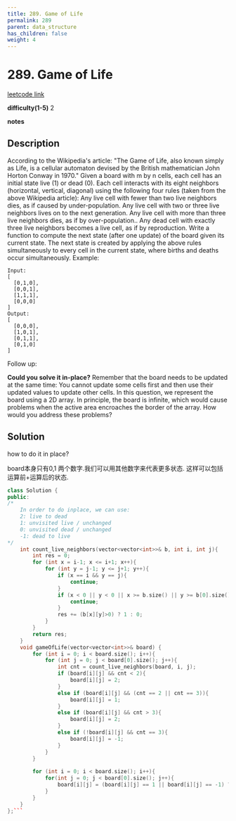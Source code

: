 ```yaml
---
title: 289. Game of Life
permalink: 289
parent: data_structure
has_children: false
weight: 4
---
```

# 289. Game of Life
[leetcode link](https://leetcode.com/problems/game-of-life/)

**difficulty(1-5)** 
2

**notes**   


## Description
According to the Wikipedia's article: "The Game of Life, also known simply as Life, is a cellular automaton devised by the British mathematician John Horton Conway in 1970."
Given a board with m by n cells, each cell has an initial state live (1) or dead (0). Each cell interacts with its eight neighbors (horizontal, vertical, diagonal) using the following four rules (taken from the above Wikipedia article):
Any live cell with fewer than two live neighbors dies, as if caused by under-population.
Any live cell with two or three live neighbors lives on to the next generation.
Any live cell with more than three live neighbors dies, as if by over-population..
Any dead cell with exactly three live neighbors becomes a live cell, as if by reproduction.
Write a function to compute the next state (after one update) of the board given its current state. The next state is created by applying the above rules simultaneously to every cell in the current state, where births and deaths occur simultaneously.
Example:
```
Input: 
[
  [0,1,0],
  [0,0,1],
  [1,1,1],
  [0,0,0]
]
Output: 
[
  [0,0,0],
  [1,0,1],
  [0,1,1],
  [0,1,0]
]
```

Follow up:

**Could you solve it in-place?** Remember that the board needs to be updated at the same time: You cannot update some cells first and then use their updated values to update other cells.
In this question, we represent the board using a 2D array. In principle, the board is infinite, which would cause problems when the active area encroaches the border of the array. How would you address these problems?

## Solution
how to do it in place?

board本身只有0,1 两个数字.我们可以用其他数字来代表更多状态. 这样可以包括运算前+运算后的状态.

```c++
class Solution {
public:
/*
    In order to do inplace, we can use:
    2: live to dead
    1: unvisited live / unchanged
    0: unvisited dead / unchanged
    -1: dead to live
*/
    int count_live_neighbors(vector<vector<int>>& b, int i, int j){
        int res = 0;
        for (int x = i-1; x <= i+1; x++){
            for (int y = j-1; y <= j+1; y++){
                if (x == i && y == j){
                    continue;
                }
                if (x < 0 || y < 0 || x >= b.size() || y >= b[0].size()){
                    continue;
                }
                res += (b[x][y]>0) ? 1 : 0;
            }
        }
        return res;
    }
    void gameOfLife(vector<vector<int>>& board) {
        for (int i = 0; i < board.size(); i++){
            for (int j = 0; j < board[0].size(); j++){
                int cnt = count_live_neighbors(board, i, j);
                if (board[i][j] && cnt < 2){
                    board[i][j] = 2;
                }
                else if (board[i][j] && (cnt == 2 || cnt == 3)){
                    board[i][j] = 1;
                }
                else if (board[i][j] && cnt > 3){
                    board[i][j] = 2;
                }
                else if (!board[i][j] && cnt == 3){
                    board[i][j] = -1;
                }
            }
        }
        
        for (int i = 0; i < board.size(); i++){
            for(int j = 0; j < board[0].size(); j++){
                board[i][j] = (board[i][j] == 1 || board[i][j] == -1) ? 1 : 0;
            }
        }
    }
};```


